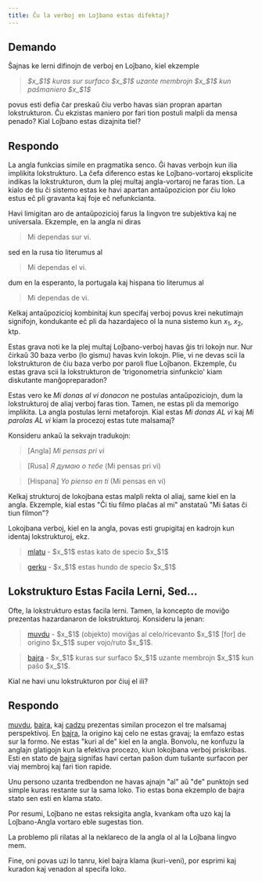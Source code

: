 ```yaml
---
title: Ĉu la verboj en Loĵbano estas difektaj?
---
```


<div class="lojbo simple_blockquotes"></div>

## Demando

Ŝajnas ke lerni difinojn de verboj en Loĵbano, kiel ekzemple

> *$x_$1$ kuras sur surfaco $x_$1$ uzante membrojn $x_$1$ kun paŝmaniero $x_$1$*

povus esti defia ĉar preskaŭ ĉiu verbo havas sian propran apartan lokstrukturon. Ĉu ekzistas maniero por fari tion postuli malpli da mensa penado? Kial Loĵbano estas dizajnita tiel?

## Respondo

La angla funkcias simile en pragmatika senco. Ĝi havas verbojn kun ilia implikita lokstrukturo. La ĉefa diferenco estas ke Loĵbano-vortaroj eksplicite indikas la lokstrukturon, dum la plej multaj angla-vortaroj ne faras tion. La kialo de tiu ĉi sistemo estas ke havi apartan antaŭpozicion por ĉiu loko estus eĉ pli gravanta kaj foje eĉ nefunkcianta.

Havi limigitan aro de antaŭpozicioj farus la lingvon tre subjektiva kaj ne universala. Ekzemple, en la angla ni diras

> Mi dependas sur vi.

sed en la rusa tio literumus al

> Mi dependas el vi.

dum en la esperanto, la portugala kaj hispana tio literumus al

> Mi dependas de vi.

Kelkaj antaŭpozicioj kombinitaj kun specifaj verboj povus krei nekutimajn signifojn, kondukante eĉ pli da hazardajeco ol la nuna sistemo kun $x_1$, $x_2$, ktp.

Estas grava noti ke la plej multaj Loĵbano-verboj havas ĝis tri lokojn nur. Nur ĉirkaŭ 30 baza verbo (lo gismu) havas kvin lokojn. Plie, vi ne devas scii la lokstrukturon de ĉiu baza verbo por paroli flue Loĵbanon. Ekzemple, ĉu estas grava scii la lokstrukturon de 'trigonometria sinfunkcio' kiam diskutante manĝopreparadon?

Estas vero ke _Mi donas al vi donacon_ ne postulas antaŭpoziciojn, dum la lokstrukturoj de aliaj verboj faras tion. Tamen, ne estas pli da memorigo implikita. La angla postulas lerni metaforojn. Kial estas _Mi donas AL vi_ kaj _Mi parolas AL vi_ kiam la procezoj estas tute malsamaj?

Konsideru ankaŭ la sekvajn tradukojn:

> [Angla] *Mi pensas pri vi*

> [Rusa] *Я думаю о тебе* (Mi pensas pri vi)

> [Hispana] *Yo pienso en ti* (Mi pensas en vi)

Kelkaj strukturoj de lokojbana estas malpli rekta ol aliaj, same kiel en la angla. Ekzemple, kial estas "Ĉi tiu filmo plaĉas al mi" anstataŭ "Mi ŝatas ĉi tiun filmon"?

Lokojbana verboj, kiel en la angla, povas esti grupigitaj en kadrojn kun identaj lokstrukturoj, ekz.

> <a href="https://la-lojban.github.io/sutysisku/lojban/#seskari=cnano&sisku=mlatu&bangu=en&versio=masno">mlatu</a> - $x_$1$ estas kato de specio $x_$1$

> <a href="https://la-lojban.github.io/sutysisku/lojban/#seskari=cnano&sisku=gerku&bangu=en&versio=masno">gerku</a> - $x_$1$ estas hundo de specio $x_$1$

## Lokstrukturo Estas Facila Lerni, Sed...

Ofte, la lokstrukturo estas facila lerni. Tamen, la koncepto de moviĝo prezentas hazardanaron de lokstrukturoj. Konsideru la jenan:

> <a href="https://la-lojban.github.io/sutysisku/lojban/#seskari=cnano&sisku=muvdu&bangu=en&versio=masno">muvdu</a> - $x_$1$ (objekto) moviĝas al celo/ricevanto $x_$1$ [for] de origino $x_$1$ super vojo/ruto $x_$1$.

> <a href="https://la-lojban.github.io/sutysisku/lojban/#seskari=cnano&sisku=bajra&bangu=en&versio=masno">bajra</a> - $x_$1$ kuras sur surfaco $x_$1$ uzante membrojn $x_$1$ kun paŝo $x_$1$.

Kial ne havi unu lokstrukturon por ĉiuj el ili?

## Respondo

<a href="https://la-lojban.github.io/sutysisku/lojban/#seskari=cnano&sisku=muvdu&bangu=en&versio=masno">muvdu</a>, <a href="https://la-lojban.github.io/sutysisku/lojban/#seskari=cnano&sisku=bajra&bangu=en&versio=masno">bajra</a>, kaj <a href="https://la-lojban.github.io/sutysisku/lojban/#seskari=cnano&sisku=cadzu&bangu=en&versio=masno">cadzu</a> prezentas similan procezon el tre malsamaj perspektivoj. En <a href="https://la-lojban.github.io/sutysisku/lojban/#seskari=cnano&sisku=bajra&bangu=en&versio=masno">bajra</a>, la origino kaj celo ne estas gravaj; la emfazo estas sur la formo. Ne estas "kuri al de" kiel en la angla. Bonvolu, ne konfuzu la anglajn glatigojn kun la efektiva procezo, kiun lokojbana verboj priskribas. Esti en stato de <a href="https://la-lojban.github.io/sutysisku/lojban/#seskari=cnano&sisku=bajra&bangu=en&versio=masno">bajra</a> signifas havi certan paŝon dum tuŝante surfacon per viaj membroj kaj fari tion rapide.

Unu persono uzanta tredbendon ne havas ajnajn "al" aŭ "de" punktojn sed simple kuras restante sur la sama loko. Tio estas bona ekzemplo de bajra stato sen esti en klama stato.

Por resumi, Loĵbano ne estas reksigita angla, kvankam ofta uzo kaj la Loĵbano-Angla vortaro eble sugestas tion.

La problemo pli rilatas al la neklareco de la angla ol al la Loĵbana lingvo mem.

Fine, oni povas uzi lo tanru, kiel bajra klama (kuri-veni), por esprimi kaj kuradon kaj venadon al specifa loko.
